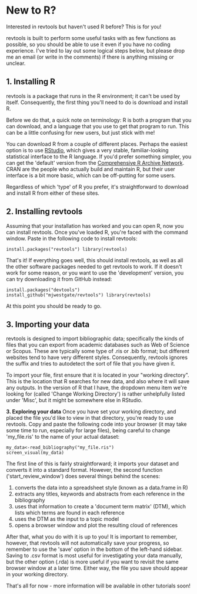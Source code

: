 # New to R?
Interested in revtools but haven't used R before? This is for you!

revtools is built to perform some useful tasks with as few functions as possible, so you should be able to use it even if you have no coding experience. I've tried to lay out some logical steps below, but please drop me an email (or write in the comments) if there is anything missing or unclear.

<h2>1. Installing R</h2>
revtools is a package that runs in the R environment; it can't be used by itself. Consequently, the first thing you'll need to do is download and install R.

Before we do that, a quick note on terminology: R is both a program that you can download, and a language that you use to get that program to run. This can be a little confusing for new users, but just stick with me!

You can download R from a couple of different places. Perhaps the easiest option is to use <a href="https://www.rstudio.com" target="_blank" rel="noopener">RStudio</a>, which gives a very stable, familiar-looking statistical interface to the R language. If you'd prefer something simpler, you can get the 'default' version from the <a href="https://cran.r-project.org" target="_blank" rel="noopener">Comprehensive R Archive Network</a>. CRAN are the people who actually build and maintain R, but their user interface is a bit more basic, which can be off-putting for some users.

Regardless of which 'type' of R you prefer, it's straightforward to download and install R from either of these sites.

<h2>2. Installing revtools</h2>
Assuming that your installation has worked and you can open R, now you can install revtools. Once you've loaded R, you're faced with the command window. Paste in the following code to install revtools:

<code>install.packages("revtools")
library(revtools)</code>

That's it! If everything goes well, this should install revtools, as well as all the other software packages needed to get revtools to work. If it doesn't work for some reason, or you want to use the 'development' version, you can try downloading it from GitHub instead:

<code>install.packages("devtools")
install_github("mjwestgate/revtools")
library(revtools)</code>

At this point you should be ready to go.

<h2>3. Importing your data</h2>
revtools is designed to import bibliographic data; specifically the kinds of files that you can export from academic databases such as Web of Science or Scopus. These are typically some type of .ris or .bib format; but different websites tend to have very different styles. Consequently, revtools ignores the suffix and tries to autodetect the sort of file that you have given it.

To import your file, first ensure that it is located in your "working directory". This is the location that R searches for new data, and also where it will save any outputs. In the version of R that I have, the dropdown menu item we're looking for (called 'Change Working Directory') is rather unhelpfully listed under 'Misc', but it might be somewhere else in RStudio.

<b>3. Exploring your data</b>
Once you have set your working directory, and placed the file you'd like to view in that directory, you're ready to use revtools. Copy and paste the following code into your browser (it may take some time to run, especially for large files), being careful to change 'my_file.ris' to the name of your actual dataset:

<code>my_data<-read_bibliography("my_file.ris")
screen_visual(my_data)</code>

The first line of this is fairly straightforward; it imports your dataset and converts it into a standard format. However, the second function ('start_review_window') does several things behind the scenes:
<ol>
	<li>converts the data into a spreadsheet style (known as a data.frame in R)</li>
	<li>extracts any titles, keywords and abstracts from each reference in the bibliography</li>
	<li>uses that information to create a 'document term matrix' (DTM), which lists which terms are found in each reference</li>
	<li>uses the DTM as the input to a topic model</li>
	<li>opens a browser window and plot the resulting cloud of references</li>
</ol>
After that, what you do with it is up to you! It is important to remember, however, that revtools will not automatically save your progress, so remember to use the 'save' option in the bottom of the left-hand sidebar. Saving to .csv format is most useful for investigating your data manually, but the other option (.rda) is more useful if you want to revisit the same browser window at a later time. Either way, the file you save should appear in your working directory.

That's all for now - more information will be available in other tutorials soon!